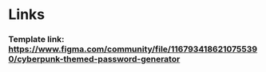 # Links

### Template link: https://www.figma.com/community/file/1167934186210755390/cyberpunk-themed-password-generator
